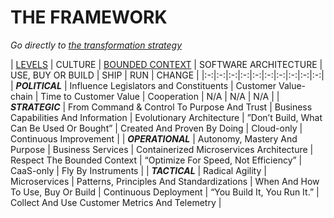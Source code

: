 # THE FRAMEWORK

*Go directly to [the transformation strategy](https://github.com/LarsBarkman/guardian/blob/master/transformation-strategy.md)*

| [LEVELS](https://github.com/LarsBarkman/guardian/blob/master/levels.md)  | CULTURE  | [BOUNDED CONTEXT](https://github.com/LarsBarkman/guardian/blob/master/bounded-context.md)  | SOFTWARE ARCHITECTURE  | USE, BUY OR BUILD  | SHIP  | RUN  | CHANGE  |
|:-:|:-:|:-:|:-:|:-:|:-:|:-:|:-:|:-:|:-:|
| ***POLITICAL***  | Influence Legislators and Constituents  | Customer Value-chain  | Time to Customer Value  | Cooperation  | N/A  | N/A | N/A |
| ***STRATEGIC***  | From Command & Control To Purpose And Trust  | Business Capabilities And Information  | Evolutionary Architecture  | ”Don’t Build, What Can Be Used Or Bought”  | Created And Proven By Doing  | Cloud-only  | Continuous Improvement  |
| ***OPERATIONAL***  | Autonomy, Mastery And Purpose  | Business Services  | Containerized Microservices Architecture  | Respect The Bounded Context  | “Optimize For Speed, Not Efficiency”  | CaaS-only  | Fly By Instruments  |
| ***TACTICAL***  | Radical Agility  | Microservices  | Patterns, Principles And Standardizations  | When And How To Use, Buy Or Build  | Continuous Deployment  | “You Build It, You Run It.”  | Collect And Use Customer Metrics And Telemetry  |
